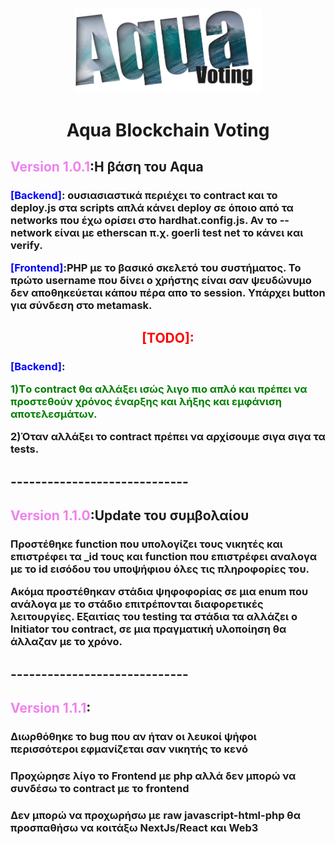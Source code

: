 <p align="center">
    <img width="300" src="Aqua_Frontend/img/AquaLogo.png" alt="logo">
</p>
<h1 align="center">Aqua Blockchain Voting</h1>
<h2><vr style="color:violet;">Version 1.0.1</vr>:H βάση του Aqua</h2>
    <h3><p><p1 style="color:blue;">[Backend]</p1>: ουσιασιαστικά περιέχει το contract και το deploy.js στα scripts απλά κάνει deploy σε όποιο από τα networks που έχω ορίσει στο hardhat.config.js. Αν το --network είναι με etherscan π.χ. goerli test net το κάνει και verify.</p>
    <p><p1 style="color:blue;">[Frontend]</p1>:PHP με το βασικό σκελετό του συστήματος. Το πρώτο username που δίνει ο χρήστης είναι σαν ψευδώνυμο δεν αποθηκεύεται κάπου πέρα απο το session. Υπάρχει button για σύνδεση στο metamask.</p></h3>
<h2 align="center" style="color:red;">[TODO]:</h2>
		<h3><p><p1 style="color:blue;">[Backend]</p1>:
        <p><tdone style="color:green;">1)Tο contract θα αλλάξει ισώς λιγο πιο απλό και πρέπει να προστεθούν χρόνος έναρξης και λήξης και εμφάνιση αποτελεσμάτων.</tdone></p>
        <p>2)Όταν αλλάξει το contract πρέπει να αρχίσουμε σιγα σιγα τα tests.</p></h3>
        
<h2>-----------------------------</h2>
<h2><vr style="color:violet;">Version 1.1.0</vr>:Update του συμβολαίου</h2>
    <h3><p>Προστέθηκε function που υπολογίζει τους νικητές και επιστρέφει τα _id τους και function που επιστρέφει αναλογα με το id εισόδου του υποψήφιου όλες τις πληροφορίες του.</p>
    <p>Ακόμα προστέθηκαν στάδια ψηφοφορίας σε μια enum που ανάλογα με τo στάδιο επιτρέπονται διαφορετικές λειτουργίες. Εξαιτίας του testing τα στάδια τα αλλάζει ο Initiator του contract, σε μια πραγματική υλοποίηση θα άλλαζαν με το χρόνο. </p></h3>
<h2>-----------------------------</h2>
<h2><vr style="color:violet;">Version 1.1.1</vr>:</h2>
    <h3><p>Διωρθόθηκε το bug που αν ήταν οι λευκοί ψήφοι περισσότεροι εφμανίζεται σαν νικητής το κενό</p><p></p></h3>
    <h3><p>Προχώρησε λίγο το Frontend με php αλλά δεν μπορώ να συνδέσω το contract με το frontend</p><p></p></h3>
    <h3><p>Δεν μπορώ να προχωρήσω με raw javascript-html-php θα προσπαθήσω να κοιτάξω NextJs/React και Web3</p><p></p></h3>